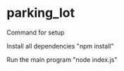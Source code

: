 # parking_lot

Command for setup

Install all dependencies 
"npm install"

Run the main program
"node index.js"
